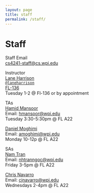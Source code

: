 ```yaml
---
layout: page
title: staff
permalink: /staff/
---
```


# Staff
Staff Email  
cs4241-staff@cs.wpi.edu

Instructor  
[Lane Harrison](http://web.cs.wpi.edu/~ltharrison/)  
[`@laneharrison`](http://twitter.com/laneharrison/)  
[FL-136](http://myatlascms.com/map/?id=609&mrkIid=105239)  
Tuesday 1-2 @ Fl-136 or by appointment

TAs   
[Hamid Mansoor](hmansoor@wpi.edu)  
Email: hmansoor@wpi.edu   
Tuesday 3:30-5:30pm @ FL A22

[Daniel Moghimi](amoghimi@wpi.edu)  
Email: amoghimi@wpi.edu   
Monday 10-12p @ FL A22 

SAs   
[Nam Tran](http://namt.io)  
Email: nhtranngoc@wpi.edu   
Friday 3-5pm @ FL A22

[Chris Navarro](cjnavarro@wpi.edu)  
Email: cjnavarro@wpi.edu  
Wednesdays 2-4pm @ FL A22



